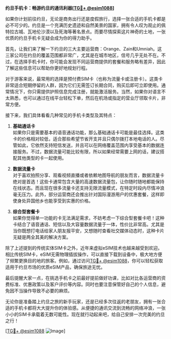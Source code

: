 **约旦手机卡：畅游约旦的通讯利器[[TG💪+ @esim1088](https://t.me/s/esim1088)]**

如果你计划前往约旦，无论是商务出行还是度假旅行，选择一张合适的手机卡都是必不可少的。约旦是一个充满历史遗迹和自然美景的国家，拥有令人叹为观止的佩特拉古城、瓦地伦沙漠以及死海等著名景点。而要尽情探索这片神奇的土地，一张优质的约旦手机卡无疑会成为你的得力助手。

首先，让我们来了解一下约旦的三大主要运营商：Orange、Zain和Umniah。这三家公司在约旦的覆盖范围都非常广，尤其是在城市地区，信号几乎无处不在。不过，在选择手机卡时，你可能会发现不同运营商提供的套餐和服务略有差异，因此了解这些信息可以帮助你更好地规划行程。

对于游客来说，最常用的选择是预付费SIM卡（也称为流量卡或注册卡）。这类卡非常适合短期停留的人群，因为它们无需签订长期合同，购买后即可立即使用。通常情况下，你只需提供护照信息完成注册，就能激活服务。当然，如果你对语言不太熟悉，也可以通过在线平台轻松下单，然后在机场或指定的营业厅领取卡片，非常方便。

接下来，我们具体看看几种常见的手机卡类型及其特点：

1. **基础通话卡**  
   如果你只是需要基本的语音通话功能，那么基础通话卡可能是最佳选择。这类卡的价格相对较低，适合那些希望节省开支并且只偶尔拨打本地电话的人。尽管如此，它依然支持短信发送，并且可以在网络覆盖范围内享受基本的数据连接服务。不过，数据流量可能比较有限，所以如果经常需要上网的话，建议搭配其他类型的卡一起使用。

2. **数据流量卡**  
   对于喜欢拍照分享、观看视频直播或者依赖地图导航的朋友而言，数据流量卡绝对是首选！这些卡通常包含大量的高速数据流量包，让你随时随地都能保持在线状态。而且现在很多流量卡还支持无限流量模式，在特定时段内尽情冲浪毫无压力。此外，部分运营商还会推出针对国际漫游用户的优惠套餐，这样即使身处异国他乡也能享受到实惠的价格。

3. **综合型套餐卡**  
   如果你觉得单一功能的卡无法满足需求，不妨考虑一下综合型套餐卡吧！这种卡结合了语音通话、短信以及大容量数据流量于一体，性价比非常高。尤其是当你既想打电话给家人朋友报平安，又想随时查看社交媒体动态时，这种卡片无疑是两全其美的解决方案。

除了上述提到的传统实体SIM卡之外，近年来虚拟eSIM技术也越来越受到欢迎。相比传统SIM卡，eSIM无需物理插拔操作，可以直接下载到设备中，极大地方便了频繁更换目的地的旅客。例如，通过访问[TG💪+ @esim1088](https://t.me/s/esim1088)，你可以轻松获取适用于约旦市场的优质eSIM产品，确保旅途无忧。

最后提醒大家一点，在挑选手机卡之前最好提前做好功课，比如对比各运营商的资费标准、优惠政策以及客户评价等内容。同时也要注意保管好自己的个人信息，避免因不当操作导致不必要的麻烦。

无论你是准备踏上约旦之旅的新手玩家，还是已经多次往返的老朋友，拥有一张合适的手机卡都将大大提升你的体验感。从便捷的通讯交流到流畅的网络冲浪，一张小小的SIM卡承载着无数可能性。现在就行动起来吧，给自己安排一次完美的约旦之行！

[[TG💪+ @esim1088](https://t.me/s/esim1088) ![Image](https://i.postimg.cc/4NQfJmqS/Snipaste-2025-05-13-00-14-12.png)]